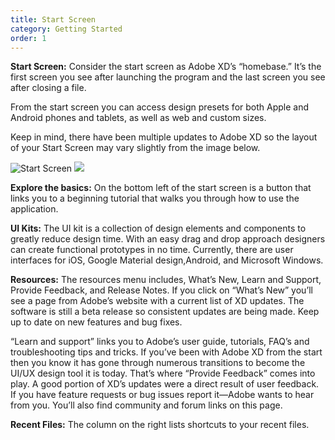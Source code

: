 ```yaml
---
title: Start Screen
category: Getting Started
order: 1
---
```


**Start Screen:** Consider the start screen as Adobe XD’s “homebase.” It’s the first screen you see after launching the program and the last screen you see after closing a file.

From the start screen you can access design presets for both Apple and Android phones and tablets, as well as web and custom sizes. 

Keep in mind, there have been multiple updates to Adobe XD so the layout of your Start Screen may vary slightly from the image below.

![Start Screen](http://www.iinet.youcan-trust.org/XD-images/StartScreen-01.png)
<img src="http://www.iinet.youcan-trust.org/XD-images/StartScreen-01.png">

**Explore the basics:** On the bottom left of the start screen is a button that links you to a beginning tutorial that walks you through how to use the application. 

**UI Kits:** The UI kit is a collection of design elements and components to greatly reduce design time. With an easy drag and drop approach designers can create functional prototypes in no time. Currently, there are user interfaces for iOS, Google Material design,Android, and Microsoft Windows.

**Resources:** The resources menu includes, What’s New, Learn and Support, Provide Feedback, and Release Notes. If you click on “What’s New” you’ll see a page from Adobe’s website with a current list of XD updates. The software is still a beta release so consistent updates are being made. Keep up to date on new features and bug fixes. 

“Learn and support” links you to Adobe’s user guide, tutorials, FAQ’s and troubleshooting tips and tricks. If you’ve been with Adobe XD from the start then you know it has gone through numerous transitions to become the UI/UX design tool it is today. That’s where “Provide Feedback” comes into play. A good portion of XD’s updates were a direct result of user feedback. If you have feature requests or bug issues report it—Adobe wants to hear from you. You’ll also find community and forum links on this page. 

**Recent Files:** The column on the right lists shortcuts to your recent files.
